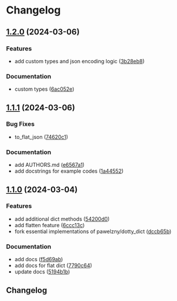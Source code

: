 # Changelog

## [1.2.0](https://github.com/01Joseph-Hwang10/dotty-dictionary/compare/dotty-dictionary-v1.1.1...dotty-dictionary-v1.2.0) (2024-03-06)


### Features

* add custom types and json encoding logic ([3b28eb8](https://github.com/01Joseph-Hwang10/dotty-dictionary/commit/3b28eb89af11b98d41673135d49299ce4d9bc78a))


### Documentation

* custom types ([6ac052e](https://github.com/01Joseph-Hwang10/dotty-dictionary/commit/6ac052e0e516948aebb00d5d7706527cdf740fc6))

## [1.1.1](https://github.com/01Joseph-Hwang10/dotty-dictionary/compare/dotty-dictionary-v1.1.0...dotty-dictionary-v1.1.1) (2024-03-06)


### Bug Fixes

* to_flat_json ([74620c1](https://github.com/01Joseph-Hwang10/dotty-dictionary/commit/74620c15c762d1bf04770d9e3a31261e1f65a9e5))


### Documentation

* add AUTHORS.md ([e6567a1](https://github.com/01Joseph-Hwang10/dotty-dictionary/commit/e6567a1ffa90a976272633410bacd768be37e20e))
* add docstrings for example codes ([1a44552](https://github.com/01Joseph-Hwang10/dotty-dictionary/commit/1a44552380728107a55fdff9c8bd4892a3f605e0))

## [1.1.0](https://github.com/01Joseph-Hwang10/dotty-dictionary/compare/dotty-dictionary-v1.0.0...dotty-dictionary-v1.1.0) (2024-03-04)


### Features

* add additional dict methods ([54200d0](https://github.com/01Joseph-Hwang10/dotty-dictionary/commit/54200d048a7b7c75bff1f8e3b2b3185e26c68b44))
* add flatten feature ([6ccc13c](https://github.com/01Joseph-Hwang10/dotty-dictionary/commit/6ccc13c29c115612fb18943dddc89d273ad5d138))
* fork essential implementations of pawelzny/dotty_dict ([dccb65b](https://github.com/01Joseph-Hwang10/dotty-dictionary/commit/dccb65bc33b4fb14b9886cfeedf56615f25c4319))


### Documentation

* add docs ([f5d69ab](https://github.com/01Joseph-Hwang10/dotty-dictionary/commit/f5d69abe4c8aa35319cffd57706d38cf0f1bb4cf))
* add docs for flat dict ([7790c64](https://github.com/01Joseph-Hwang10/dotty-dictionary/commit/7790c64835e1727cc7463d7679cc6aa03a08c71a))
* update docs ([5194b1b](https://github.com/01Joseph-Hwang10/dotty-dictionary/commit/5194b1bbcacd50fc4c2b8436399b4e375860725f))

## Changelog
